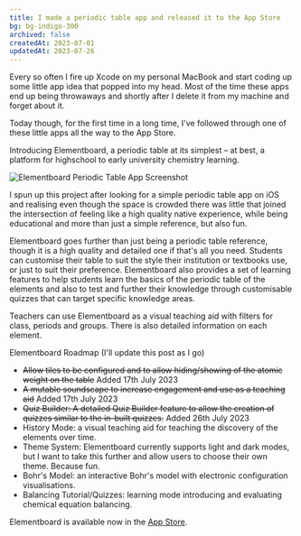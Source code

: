 ```yaml
---
title: I made a periodic table app and released it to the App Store
bg: bg-indigo-300
archived: false
createdAt: 2023-07-01
updatedAt: 2023-07-26
---
```


Every so often I fire up Xcode on my personal MacBook and start coding up some little app idea that popped into my head. Most of the time these apps end up being throwaways and shortly after I delete it from my machine and forget about it.

Today though, for the first time in a long time, I've followed through one of these little apps all the way to the App Store.

Introducing Elementboard, a periodic table at its simplest – at best, a platform for highschool to early university chemistry learning.

<img src="/images/posts/elementboard-screenshot.png" alt="Elementboard Periodic Table App Screenshot" class="mx-auto" />

I spun up this project after looking for a simple periodic table app on iOS and realising even though the space is crowded there was little that joined the intersection of feeling like a high quality native experience, while being educational and more than just a simple reference, but also fun.

Elementboard goes further than just being a periodic table reference, though it is a high quality and detailed one if that's all you need. Students can customise their table to suit the style their institution or textbooks use, or just to suit their preference. Elementboard also provides a set of learning features to help students learn the basics of the periodic table of the elements and also to test and further their knowledge through customisable quizzes that can target specific knowledge areas.

Teachers can use Elementboard as a visual teaching aid with filters for class, periods and groups. There is also detailed information on each element.

Elementboard Roadmap (I'll update this post as I go)

- ~~Allow tiles to be configured and to allow hiding/showing of the atomic weight on the table~~ Added 17th July 2023
- ~~A mutable soundscape to increase engagement and use as a teaching aid~~ Added 17th July 2023
- ~~Quiz Builder: A detailed Quiz Builder feature to allow the creation of quizzes similar to the in-built quizzes.~~ Added 26th July 2023
- History Mode: a visual teaching aid for teaching the discovery of the elements over time.
- Theme System: Elementboard currently supports light and dark modes, but I want to take this further and allow users to choose their own theme. Because fun.
- Bohr's Model: an interactive Bohr's model with electronic configuration visualisations.
- Balancing Tutorial/Quizzes: learning mode introducing and evaluating chemical equation balancing.

Elementboard is available now in the [App Store](https://apps.apple.com/au/app/elementboard/id6450800917).





